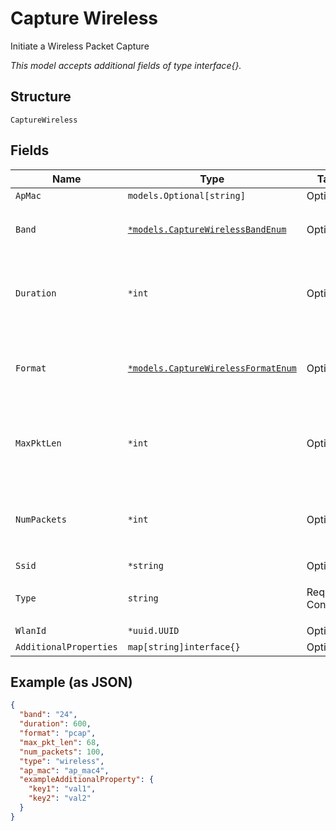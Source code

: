 
# Capture Wireless

Initiate a Wireless Packet Capture

*This model accepts additional fields of type interface{}.*

## Structure

`CaptureWireless`

## Fields

| Name | Type | Tags | Description |
|  --- | --- | --- | --- |
| `ApMac` | `models.Optional[string]` | Optional | - |
| `Band` | [`*models.CaptureWirelessBandEnum`](../../doc/models/capture-wireless-band-enum.md) | Optional | enum: `24`, `24,5,6`, `5`, `6`<br>**Default**: `"24"` |
| `Duration` | `*int` | Optional | Duration of the capture, in seconds<br>**Default**: `600`<br>**Constraints**: `<= 86400` |
| `Format` | [`*models.CaptureWirelessFormatEnum`](../../doc/models/capture-wireless-format-enum.md) | Optional | pcap format. enum: `pcap`, `stream`<br>**Default**: `"pcap"` |
| `MaxPktLen` | `*int` | Optional | Max_len of each packet to capture<br>**Default**: `128`<br>**Constraints**: `<= 2048` |
| `NumPackets` | `*int` | Optional | Number of packets to capture, 0 for unlimited<br>**Default**: `1024` |
| `Ssid` | `*string` | Optional | - |
| `Type` | `string` | Required, Constant | enum: `wireless`<br>**Value**: `"wireless"` |
| `WlanId` | `*uuid.UUID` | Optional | WLAN ID |
| `AdditionalProperties` | `map[string]interface{}` | Optional | - |

## Example (as JSON)

```json
{
  "band": "24",
  "duration": 600,
  "format": "pcap",
  "max_pkt_len": 68,
  "num_packets": 100,
  "type": "wireless",
  "ap_mac": "ap_mac4",
  "exampleAdditionalProperty": {
    "key1": "val1",
    "key2": "val2"
  }
}
```

